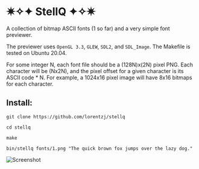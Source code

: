 # ✷✧✦ StellQ ✦✧✷

A collection of bitmap ASCII fonts (1 so far) and a very simple font previewer.

The previewer uses `OpenGL 3.3`, `GLEW`, `SDL2`, and `SDL_Image`. The Makefile is tested on Ubuntu 20.04.

For some integer N, each font file should be a (128N)x(2N) pixel PNG. Each character will be (Nx2N), and the pixel offset for a given character is its ASCII code \* N. For example, a 1024x16 pixel image will have 8x16 bitmaps for each character.

## Install:

`git clone https://github.com/lorentzj/stellq`

`cd stellq`

`make`

`bin/stellq fonts/1.png "The quick brown fox jumps over the lazy dog."`

![Screenshot](screenshots/1.gif)